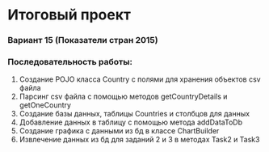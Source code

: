 <h1>Итоговый проект</h1>
<h3>Вариант 15 (Показатели стран 2015)</h3> 
<h3>Последовательность работы:</h3>
  <ol>
		<li>Создание POJO класса Country с полями для хранения объектов csv файла</li>
    <li>Парсинг csv файла с помощью методов getCountryDetails и getOneCountry</li>
    <li>Создание базы данных, таблицы Countries и столбцов для данных</li>
    <li>Добавление данных в таблицу с помощью метода addDataToDb</li>
    <li>Создание графика с данными из бд в классе ChartBuilder</li>
    <li>Извлечение данных из бд для заданий 2 и 3 в методах Task2 и Task3</li>
  </ol>
